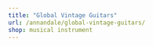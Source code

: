 ```yaml
---
title: "Global Vintage Guitars"
url: /annandale/global-vintage-guitars/
shop: musical instrument
---
```

